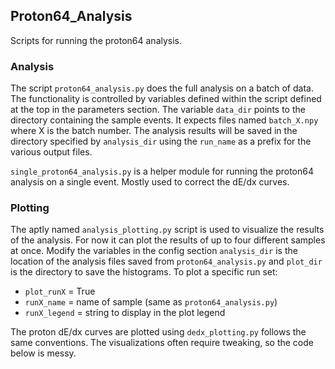 ## Proton64_Analysis

Scripts for running the proton64 analysis.

### Analysis 

The script `proton64_analysis.py` does the full analysis on a batch of data. The functionality is controlled by variables defined within the script defined at the top in the parameters section. The variable `data_dir` points to the directory containing the sample events. It expects files named `batch_X.npy` where X is the batch number. The analysis results will be saved in the directory specified by `analysis_dir` using the `run_name` as a prefix for the various output files. 

`single_proton64_analysis.py` is a helper module for running the proton64 analysis on a single event. Mostly used to correct the dE/dx curves. 

### Plotting 

The aptly named `analysis_plotting.py` script is used to visualize the results of the analysis. For now it can plot the results of up to four different samples at once. Modify the variables in the config section `analysis_dir` is the location of the analysis files saved from `proton64_analysis.py` and `plot_dir` is the directory to save the histograms. 
To plot a specific run set: 
- `plot_runX` = True 
- `runX_name` = name of sample (same as `proton64_analysis.py`)  
- `runX_legend` = string to display in the plot legend

The proton dE/dx curves are plotted using `dedx_plotting.py` follows the same conventions. The visualizations often require tweaking, so the code below is messy. 